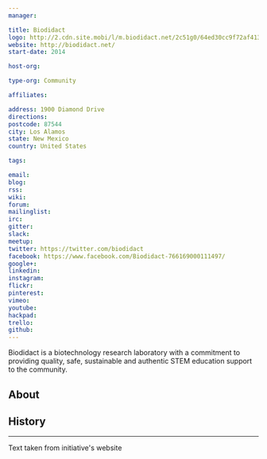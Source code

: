 ```yaml
---
manager:

title: Biodidact
logo: http://2.cdn.site.mobi/l/m.biodidact.net/2c51g0/64ed30cc9f72af41364ef93225e79676/0/150
website: http://biodidact.net/
start-date: 2014

host-org:

type-org: Community

affiliates:

address: 1900 Diamond Drive
directions:
postcode: 87544
city: Los Alamos
state: New Mexico
country: United States

tags:

email:
blog:
rss:
wiki:
forum:
mailinglist:
irc:
gitter:
slack:
meetup:
twitter: https://twitter.com/biodidact
facebook: https://www.facebook.com/Biodidact-766169000111497/
google+:
linkedin:
instagram:
flickr:
pinterest:
vimeo:
youtube:
hackpad:
trello:
github:
---
```

Biodidact is a biotechnology research laboratory with a commitment to providing quality, safe, sustainable and authentic STEM education support to the community.

## About

## History

---
Text taken from initiative's website

